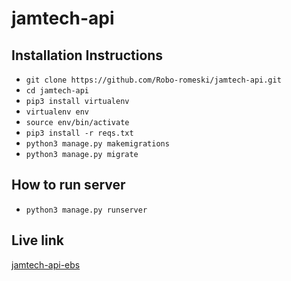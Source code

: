 # jamtech-api

## Installation Instructions

- `git clone https://github.com/Robo-romeski/jamtech-api.git`
- `cd jamtech-api`
- `pip3 install virtualenv`
- `virtualenv env`
- `source env/bin/activate`
- `pip3 install -r reqs.txt`
- `python3 manage.py makemigrations`
- `python3 manage.py migrate`

## How to run server
- `python3 manage.py runserver`

## Live link
[jamtech-api-ebs](http://jamtech-django-env.8yzvisztqt.us-east-1.elasticbeanstalk.com/)

